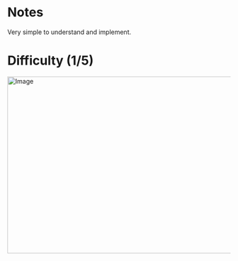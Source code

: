 # Notes
Very simple to understand and implement.
# Difficulty (1/5)

<img width="720" height="399" alt="Image" src="https://github.com/user-attachments/assets/ca733cb4-3f2f-416a-89e9-ac1782a9daae" />
